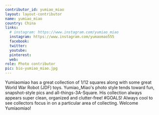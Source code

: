```yaml
---
contributor_id: yumiao_miao
layout: layout-contributor
name: yumiao_miao
country: China
links:
  # instagram: https://www.instagram.com/yumiao_miao
  instagram: https://www.instagram.com/yumaomao555
  facebook:
  twitter: 
  youtube:
  pinterest: 
  web: 
role: Photo contributor
pic: bio-yumiao_miao.jpg
---
```

Yumiaomiao has a great collection of 1/12 squares along with some great World War Robot (JDF) toys. Yumiao_Miao's photo style tends toward fun, snapshot-style pics and all-things-3A-Square. His collection always appears super clean, organized and clutter-free! #GOALS! Always cool to see collectors focus in on a particular area of collecting. Welcome Yumiaomiao!